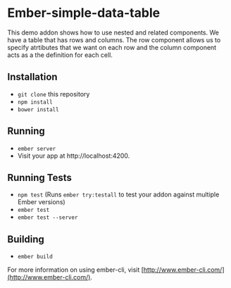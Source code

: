 # Ember-simple-data-table

This demo addon shows how to use nested and related components. We have a table that has rows and columns. The row component allows us to specify atrtibutes that we want on each row and the column component acts as a the definition for each cell. 



## Installation

* `git clone` this repository
* `npm install`
* `bower install`

## Running

* `ember server`
* Visit your app at http://localhost:4200.

## Running Tests

* `npm test` (Runs `ember try:testall` to test your addon against multiple Ember versions)
* `ember test`
* `ember test --server`

## Building

* `ember build`

For more information on using ember-cli, visit [http://www.ember-cli.com/](http://www.ember-cli.com/).

